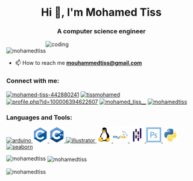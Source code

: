 <h1 align="center">Hi 👋, I'm Mohamed Tiss</h1>
<h3 align="center">A computer science engineer</h3>
<img align ="right" alt="coding" width="400" scr="https://www.web24zone.com/wp-content/uploads/2022/10/46207-programmer-1.gif">
<p align="left"> <img src="https://komarev.com/ghpvc/?username=mohamedtiss&label=Profile%20views&color=0e75b6&style=flat" alt="mohamedtiss" /> </p>

- 📫 How to reach me **mouhammedtiss@gmail.com**

<h3 align="left">Connect with me:</h3>
<p align="left">
<a href="https://linkedin.com/in/mohamed-tiss-442880241" target="blank"><img align="center" src="https://raw.githubusercontent.com/rahuldkjain/github-profile-readme-generator/master/src/images/icons/Social/linked-in-alt.svg" alt="mohamed-tiss-442880241" height="30" width="40" /></a>
<a href="https://kaggle.com/tissmohamed" target="blank"><img align="center" src="https://raw.githubusercontent.com/rahuldkjain/github-profile-readme-generator/master/src/images/icons/Social/kaggle.svg" alt="tissmohamed" height="30" width="40" /></a>
<a href="https://fb.com/profile.php?id=100006394622607" target="blank"><img align="center" src="https://raw.githubusercontent.com/rahuldkjain/github-profile-readme-generator/master/src/images/icons/Social/facebook.svg" alt="profile.php?id=100006394622607" height="30" width="40" /></a>
<a href="https://instagram.com/mohamed_tiss__" target="blank"><img align="center" src="https://raw.githubusercontent.com/rahuldkjain/github-profile-readme-generator/master/src/images/icons/Social/instagram.svg" alt="mohamed_tiss__" height="30" width="40" /></a>
<a href="https://codeforces.com/profile/mohamedtiss" target="blank"><img align="center" src="https://raw.githubusercontent.com/rahuldkjain/github-profile-readme-generator/master/src/images/icons/Social/codeforces.svg" alt="mohamedtiss" height="30" width="40" /></a>
</p>

<h3 align="left">Languages and Tools:</h3>
<p align="left"> <a href="https://www.arduino.cc/" target="_blank" rel="noreferrer"> <img src="https://cdn.worldvectorlogo.com/logos/arduino-1.svg" alt="arduino" width="40" height="40"/> </a> <a href="https://www.cprogramming.com/" target="_blank" rel="noreferrer"> <img src="https://raw.githubusercontent.com/devicons/devicon/master/icons/c/c-original.svg" alt="c" width="40" height="40"/> </a> <a href="https://www.w3schools.com/cpp/" target="_blank" rel="noreferrer"> <img src="https://raw.githubusercontent.com/devicons/devicon/master/icons/cplusplus/cplusplus-original.svg" alt="cplusplus" width="40" height="40"/> </a> <a href="https://www.adobe.com/in/products/illustrator.html" target="_blank" rel="noreferrer"> <img src="https://www.vectorlogo.zone/logos/adobe_illustrator/adobe_illustrator-icon.svg" alt="illustrator" width="40" height="40"/> </a> <a href="https://www.linux.org/" target="_blank" rel="noreferrer"> <img src="https://raw.githubusercontent.com/devicons/devicon/master/icons/linux/linux-original.svg" alt="linux" width="40" height="40"/> </a> <a href="https://www.mysql.com/" target="_blank" rel="noreferrer"> <img src="https://raw.githubusercontent.com/devicons/devicon/master/icons/mysql/mysql-original-wordmark.svg" alt="mysql" width="40" height="40"/> </a> <a href="https://pandas.pydata.org/" target="_blank" rel="noreferrer"> <img src="https://raw.githubusercontent.com/devicons/devicon/2ae2a900d2f041da66e950e4d48052658d850630/icons/pandas/pandas-original.svg" alt="pandas" width="40" height="40"/> </a> <a href="https://www.photoshop.com/en" target="_blank" rel="noreferrer"> <img src="https://raw.githubusercontent.com/devicons/devicon/master/icons/photoshop/photoshop-line.svg" alt="photoshop" width="40" height="40"/> </a> <a href="https://www.python.org" target="_blank" rel="noreferrer"> <img src="https://raw.githubusercontent.com/devicons/devicon/master/icons/python/python-original.svg" alt="python" width="40" height="40"/> </a> <a href="https://seaborn.pydata.org/" target="_blank" rel="noreferrer"> <img src="https://seaborn.pydata.org/_images/logo-mark-lightbg.svg" alt="seaborn" width="40" height="40"/> </a> </p>

<p><img align="left" src="https://github-readme-stats.vercel.app/api/top-langs?username=mohamedtiss&show_icons=true&locale=en&layout=compact" alt="mohamedtiss" /></p>

<p>&nbsp;<img align="center" src="https://github-readme-stats.vercel.app/api?username=mohamedtiss&show_icons=true&locale=en" alt="mohamedtiss" /></p>

<p><img align="center" src="https://github-readme-streak-stats.herokuapp.com/?user=mohamedtiss&" alt="mohamedtiss" /></p>
